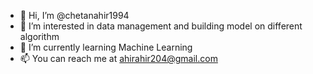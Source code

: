 - 👋 Hi, I’m @chetanahir1994
- 👀 I’m interested in data management and building model on different algorithm
- 🌱 I’m currently learning Machine Learning
- 📫 You can reach me at ahirahir204@gmail.com

<!---
chetanahir1994/chetanahir1994 is a ✨ special ✨ repository because its `README.md` (this file) appears on your GitHub profile.
You can click the Preview link to take a look at your changes.
--->
